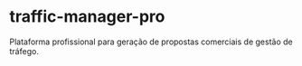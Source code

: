 # traffic-manager-pro
Plataforma profissional para geração de propostas comerciais de gestão de tráfego.
